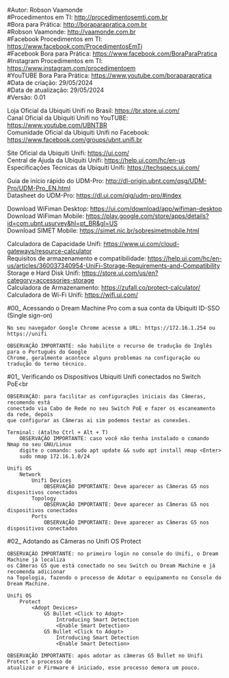 #Autor: Robson Vaamonde<br>
#Procedimentos em TI: http://procedimentosemti.com.br<br>
#Bora para Prática: http://boraparapratica.com.br<br>
#Robson Vaamonde: http://vaamonde.com.br<br>
#Facebook Procedimentos em TI: https://www.facebook.com/ProcedimentosEmTi<br>
#Facebook Bora para Prática: https://www.facebook.com/BoraParaPratica<br>
#Instagram Procedimentos em TI: https://www.instagram.com/procedimentoem<br>
#YouTUBE Bora Para Prática: https://www.youtube.com/boraparapratica<br>
#Data de criação: 29/05/2024<br>
#Data de atualização: 29/05/2024<br>
#Versão: 0.01

Loja Oficial da Ubiquiti Unifi no Brasil: https://br.store.ui.com/<br>
Canal Oficial da Ubiquiti Unifi no YouTUBE: https://www.youtube.com/UBNTBR<br>
Comunidade Oficial da Ubiquiti Unifi no Facebook: https://www.facebook.com/groups/ubnt.unifi.br

Site Oficial da Ubiquiti Unifi: https://ui.com/<br>
Central de Ajuda da Ubiquiti Unifi: https://help.ui.com/hc/en-us<br>
Especificações Técnicas da Ubiquiti Unifi: https://techspecs.ui.com/

Guia de início rápido do UDM-Pro: http://dl-origin.ubnt.com/qsg/UDM-Pro/UDM-Pro_EN.html<br>
Datasheet do UDM-Pro: https://dl.ui.com/qig/udm-pro/#index

Download WiFiman Desktop: https://ui.com/download/app/wifiman-desktop<br>
Download WiFiman Mobile: https://play.google.com/store/apps/details?id=com.ubnt.usurvey&hl=pt_BR&gl=US<br>
Download SIMET Mobile: https://simet.nic.br/sobresimetmobile.html

Calculadora de Capacidade Unifi: https://www.ui.com/cloud-gateways/resource-calculator<br>
Requisitos de armazenamento e compatibilidade: https://help.ui.com/hc/en-us/articles/360037340954-UniFi-Storage-Requirements-and-Compatibility<br>
Storage e Hard Disk Unifi: https://store.ui.com/us/en?category=accessories-storage<br>
Calculadora de Armazenamento: https://zufall.co/protect-calculator/<br>
Calculadora de Wi-Fi Unifi: https://wifi.ui.com/

#00_ Acessando o Dream Machine Pro com a sua conta da Ubiquiti ID-SSO (Single sign-on)<br>

	No seu navegador Google Chrome acesse a URL: https://172.16.1.254 ou https://unifi
	
	OBSERVAÇÃO IMPORTANTE: não habilite o recurso de tradução do Inglês para o Português do Google
	Chrome, geralmente acontece alguns problemas na configuração ou tradução do termo técnico.

#01_ Verificando os Dispositivos Ubiquiti Unifi conectados no Switch PoE<br
	
	OBSERVAÇÃO: para facilitar as configurações iniciais das Câmeras, recomendo está
	conectado via Cabo de Rede no seu Switch PoE e fazer os escaneamento da rede, depois
	que configurar as Câmeras ai sim podemos testar as conexões.

	Terminal: (Atalho Ctrl + Alt + T)
		OBSERVAÇÃO IMPORTANTE: caso você não tenha instalado o comando Nmap no seu GNU/Linux
		digite o comando: sudo apt update && sudo apt install nmap <Enter>
		sudo nmap 172.16.1.0/24
	
	Unifi OS
		Network
			Unifi Devices
				OBSERVAÇÃO IMPORTANTE: Deve aparecer as Câmeras G5 nos dispositivos conectados
			Topology
				OBSERVAÇÃO IMPORTANTE: Deve aparecer as Câmeras G5 nos dispositivos conectados
			Ports
				OBSERVAÇÃO IMPORTANTE: Deve aparecer as Câmeras G5 nos dispositivos conectados

#02_ Adotando as Câmeras no Unifi OS Protect<br>

	OBSERVAÇÃO IMPORTANTE: no primeiro login no console do Unifi, o Dream Machine já localiza
	os Câmeras G5 que está conectado no seu Switch ou Dream Machine e já recomenda adicionar 
	na Topologia, fazendo o processo de Adotar o equipamento no Console do Dream Machine.

	Unifi OS
		Protect
			<Adopt Devices>
				G5 Bullet <Click to Adopt>
					Introducing Smart Detection
					<Enable Smart Detection>
				G5 Bullet <Click to Adopt>
					Introducing Smart Detection
					<Enable Smart Detection>
	
	OBSERVAÇÃO IMPORTANTE: após adotar as câmeras G5 Bullet no Unifi Protect o processo de 
	atualizar o Firmware é iniciado, esse processo demora um pouco.

	